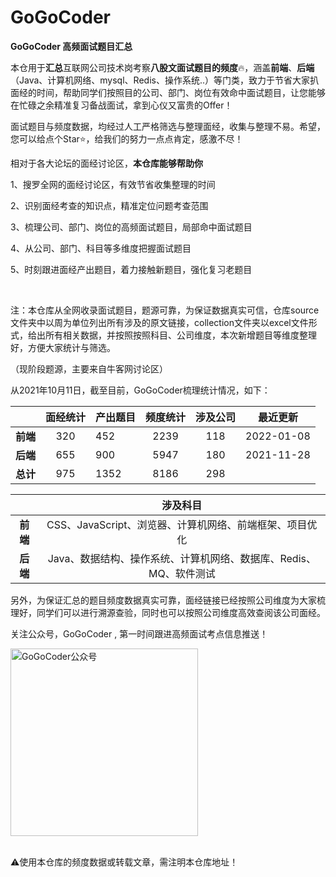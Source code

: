 # GoGoCoder

**GoGoCoder  高频面试题目汇总** 

本仓用于**汇总**互联网公司技术岗考察**八股文面试题目的频度**🔥，涵盖**前端**、**后端**（Java、计算机网络、mysql、Redis、操作系统..）等门类，致力于节省大家扒面经的时间，帮助同学们按照目的公司、部门、岗位有效命中面试题目，让您能够在忙碌之余精准复习备战面试，拿到心仪又富贵的Offer！



面试题目与频度数据，均经过人工严格筛选与整理面经，收集与整理不易。希望，您可以给点个Star⭐，给我们的努力一点点肯定，感激不尽！

相对于各大论坛的面经讨论区，**本仓库能够帮助你**

1、搜罗全网的面经讨论区，有效节省收集整理的时间

2、识别面经考查的知识点，精准定位问题考查范围

3、梳理公司、部门、岗位的高频面试题目，局部命中面试题目

4、从公司、部门、科目等多维度把握面试题目

5、时刻跟进面经产出题目，着力接触新题目，强化复习老题目

<br/>

注：本仓库从全网收录面试题目，题源可靠，为保证数据真实可信，仓库source文件夹中以周为单位列出所有涉及的原文链接，collection文件夹以excel文件形式，给出所有相关数据，并按照按照科目、公司维度，本次新增题目等维度整理好，方便大家统计与筛选。

（现阶段题源，主要来自牛客网讨论区）
<br/>

从2021年10月11日，截至目前，GoGoCoder梳理统计情况，如下：

|        | 面经统计 | 产出题目 | 频度统计 | 涉及公司 | 最近更新       |
|:------:|:----:| ---- |:----:|:----:| ---------- |
| **前端** | 320  | 452  | 2239 | 118  | 2022-01-08 |
| **后端** | 655  | 900  | 5947 | 180  | 2021-11-28 |
| **总计** | 975  | 1352 | 8186 | 298  |            |

|        | 涉及科目                                   |
|:------:|:--------------------------------------:|
| **前端** | CSS、JavaScript、浏览器、计算机网络、前端框架、项目优化     |
| **后端** | Java、数据结构、操作系统、计算机网络、数据库、Redis、MQ、软件测试 |

另外，为保证汇总的题目频度数据真实可靠，面经链接已经按照公司维度为大家梳理好，同学们可以进行溯源查验，同时也可以按照公司维度高效查阅该公司面经。

关注公众号，GoGoCoder , 第一时间跟进高频面试考点信息推送！

<div  align="left">    
<img src="https://user-images.githubusercontent.com/35292389/139861774-5d339bd5-8f7f-4ce8-b4c6-1ec6190dde1f.jpg" width = "300" height = "300" alt="GoGoCoder公众号" align=center />
</div>
<br/>

⚠️使用本仓库的频度数据或转载文章，需注明本仓库地址！
